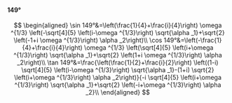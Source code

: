 #### 149°

$$
\begin{aligned}
\sin 149°&=\left(\frac{1}{4}+\frac{i}{4}\right) \omega ^{1/3} \left(-\sqrt[4]{5} \left(i-\omega ^{1/3}\right) \sqrt{\alpha _1}+\sqrt{2} \left(-1+i \omega ^{1/3}\right)
\alpha _2\right)\\
\cos 149°&=\left(-\frac{1}{4}+\frac{i}{4}\right) \omega ^{1/3} \left(\sqrt[4]{5} \left(i+\omega ^{1/3}\right) \sqrt{\alpha _1}+\sqrt{2} \left(1+i \omega ^{1/3}\right)
\alpha _2\right)\\
\tan 149°&=\frac{\left(\frac{1}{2}+\frac{i}{2}\right) \left((1-i) \sqrt[4]{5} \left(i-\omega ^{1/3}\right) \sqrt{\alpha _1}-(1+i) \sqrt{2} \left(i+\omega ^{1/3}\right)
\alpha _2\right)}{-i \sqrt[4]{5} \left(i+\omega ^{1/3}\right) \sqrt{\alpha _1}+\sqrt{2} \left(-i+\omega ^{1/3}\right) \alpha _2}\\
\end{aligned}
$$

